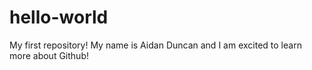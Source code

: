 # hello-world
My first repository!
My name is Aidan Duncan and I am excited to learn more about Github!
